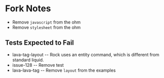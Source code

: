 
# Fork Notes
- Remove `javascript` from the ohm
- Remove `stylesheet` from the ohm


## Tests Expected to Fail
- lava-tag-layout -- Rock uses an entity command, which is different from standard liquid.
- issue-128 -- Remove test
- lava-lava-tag -- Remove `layout` from the examples